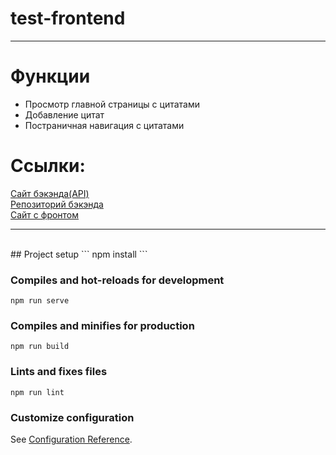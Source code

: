 # test-frontend
<hr>
<h1>Функции</h1>
<ul>
    <li>
        Просмотр главной страницы с цитатами
    </li>
    <li>
    Добавление цитат    
    </li>
    <li>
    Постраничная навигация с цитатами
    </li>
</ul>

<h1>Ссылки:</h1>
<a href="https://test-task-backend-napopravky.herokuapp.com">Сайт бэкэнда(API)</a><br>
<a href="https://github.com/isok7071/test-task-backend">Репозиторий бэкэнда</a><br>
<a href="https://test-task-frontend.vercel.app/#/">Сайт с фронтом</a>

<hr>
<br>
## Project setup
```
npm install
```

### Compiles and hot-reloads for development
```
npm run serve
```

### Compiles and minifies for production
```
npm run build
```

### Lints and fixes files
```
npm run lint
```

### Customize configuration
See [Configuration Reference](https://cli.vuejs.org/config/).
